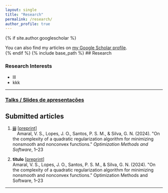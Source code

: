 ```yaml
---
layout: single
title: "Research"
permalink: /research/
author_profile: true
---
```

{% if site.author.googlescholar %}
  <div class="wordwrap">You can also find my articles on <a href="{{site.author.googlescholar}}">my Google Scholar profile</a>.</div>
{% endif %}
{% include base_path %}
## Research

### Research Interests

- lll  
- kkk  

---

### [Talks / Slides de apresentações](#)

## Submitted articles

1. **jjj** [<a href="LINK_DO_PREPRINT_1">preprint</a>]  
   <span style="margin-left: 1em;">Amaral, V. S., Lopes, J. O., Santos, P. S. M., & Silva, G. N. (2024). "On the complexity of a quadratic regularization algorithm for minimizing nonsmooth and nonconvex functions." *Optimization Methods and Software*, 1–23</span>

2. **titulo** [<a href="LINK_DO_PREPRINT_2">preprint</a>]  
   Amaral, V. S., Lopes, J. O., Santos, P. S. M., & Silva, G. N. (2024). "On the complexity of a quadratic regularization algorithm for minimizing nonsmooth and nonconvex functions." Optimization Methods and Software, 1–23  

---
